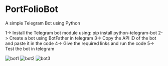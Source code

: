 # PortFolioBot
A simple Telegram Bot using Python

1-> Install the Telegram bot module
    using: pip install python-telegram-bot 
2-> Create a bot using BotFather in telegram 
3-> Copy the API iD of the bot and paste it in the code
4-> Give the required links and run the code
5-> Test the bot in telegram

![bot1](https://user-images.githubusercontent.com/96428820/183568937-084db6f3-5e15-4fbc-a394-268f5c0ed62e.png)
![bot2](https://user-images.githubusercontent.com/96428820/183568973-a6322305-1dcd-46aa-b6bf-9c19c131edda.png)
![bot3](https://user-images.githubusercontent.com/96428820/183568993-ece80aad-fe72-4f8c-82cb-66c74d0e1a71.png)

